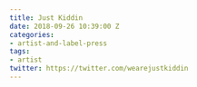 ```yaml
---
title: Just Kiddin
date: 2018-09-26 10:39:00 Z
categories:
- artist-and-label-press
tags:
- artist
twitter: https://twitter.com/wearejustkiddin
---
```


